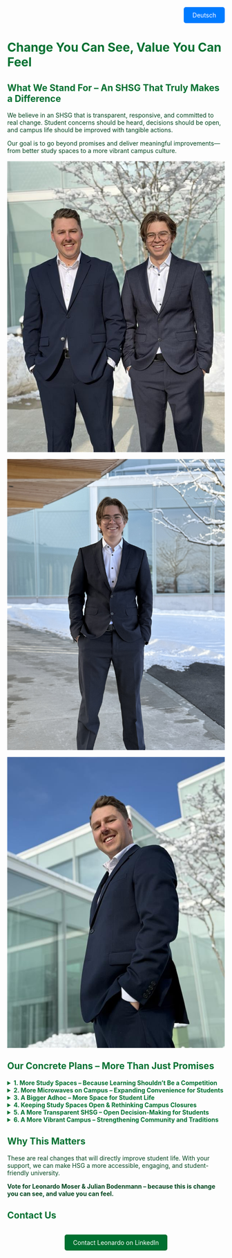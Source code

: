 <!-- Language Switcher Button -->
<div style="text-align: right; margin-bottom: 1rem;">
  <a href="/de/" style="display: inline-block; padding: 10px 20px; background-color: #007bff; color: #fff; text-decoration: none; border-radius: 5px;">
    Deutsch
  </a>
</div>

<!-- Inline CSS styles -->
<style>
  /* Headings and dropdown summaries in green */
  h1, h2, h3, h4, h5, h6, summary {
    color: #007030;
  }
  /* Paragraphs and list items in dark green */
  p, li {
    color: #01451e;
  }
  /* Add spacing between list items for better visual separation */
  li {
    margin-bottom: 10px;
  }
  /* Ensure images are responsive */
  img {
    max-width: 100%;
    height: auto;
    display: block;
    margin: 1rem auto;
  }
  /* Dropdown pointer cursor */
  summary {
    cursor: pointer;
  }
</style>

<h1>Change You Can See, Value You Can Feel</h1>

<h2>What We Stand For – An SHSG That Truly Makes a Difference</h2>

<p>
  We believe in an SHSG that is transparent, responsive, and committed to real change. Student concerns should be heard, decisions should be open, and campus life should be improved with tangible actions.
</p>

<p>
  Our goal is to go beyond promises and deliver meaningful improvements—from better study spaces to a more vibrant campus culture.
</p>

<!-- Insert your images below -->
<img src="images/Image1.jpeg" alt="Campaign Image 1">
<img src="images/Image2.jpeg" alt="Campaign Image 2">
<img src="images/Image3.jpeg" alt="Campaign Image 3">

<h2>Our Concrete Plans – More Than Just Promises</h2>

<details>
  <summary><strong>1. More Study Spaces – Because Learning Shouldn’t Be a Competition</strong></summary>
  <p>
    With 10,000 students but only 5,000 study spaces, finding a place to study is a daily struggle.
  </p>
  <p>We will:</p>
  <ul>
    <li>✅ Expand study space capacity by optimizing existing areas and creating new ones.</li>
    <li>✅ Collaborate with the university to repurpose underused spaces.</li>
  </ul>
</details>

<details>
  <summary><strong>2. More Microwaves on Campus – Expanding Convenience for Students</strong></summary>
  <p>
    Current microwaves don’t meet demand, leading to long wait times.
  </p>
  <p>We will:</p>
  <ul>
    <li>✅ Add microwaves at key locations, especially at Mensa A.</li>
    <li>✅ Ensure better distribution across campus for easier access.</li>
  </ul>
</details>

<details>
  <summary><strong>3. A Bigger Adhoc – More Space for Student Life</strong></summary>
  <p>
    Adhoc is a key part of student culture, but its size limits participation.
  </p>
  <p>We will:</p>
  <ul>
    <li>✅ Expand Adhoc to accommodate more students.</li>
    <li>✅ Enhance event accessibility so no one is left out.</li>
    <li>✅ Strengthen campus culture with more space for engagement.</li>
  </ul>
</details>

<details>
  <summary><strong>4. Keeping Study Spaces Open & Rethinking Campus Closures</strong></summary>
  <p>
    This year, students lost access to study spaces for two weeks during exam season.
  </p>
  <p>We will:</p>
  <ul>
    <li>✅ Ensure co-working spaces remain open during study phases.</li>
    <li>✅ Advocate for broader university access during critical periods.</li>
    <li>✅ Discuss with the administration to prevent full campus closure over Christmas.</li>
  </ul>
</details>

<details>
  <summary><strong>5. A More Transparent SHSG – Open Decision-Making for Students</strong></summary>
  <p>
    SHSG represents all students, but too often, key decisions happen behind closed doors without enough student input.
  </p>
  <p>We will:</p>
  <ul>
    <li>✅ Push for open and accessible SHSG meetings, where students can directly engage with leadership.</li>
    <li>✅ Provide clear updates on major decisions through easy-to-access summaries and Q&A sessions.</li>
    <li>✅ Ensure more student participation in key decision-making processes, so everyone has a say in shaping their university experience.</li>
  </ul>
</details>

<details>
  <summary><strong>6. A More Vibrant Campus – Strengthening Community and Traditions</strong></summary>
  <p>
    University life is more than academics.
  </p>
  <p>We will:</p>
  <ul>
    <li>✅ Create more interactive student spaces.</li>
    <li>✅ Organize more networking & cultural events.</li>
    <li>✅ Continue the Christmas event at the Square, making it an annual tradition that brings students together and fosters a stronger sense of community.</li>
  </ul>
</details>

<h2>Why This Matters</h2>

<p>
  These are real changes that will directly improve student life. With your support, we can make HSG a more accessible, engaging, and student-friendly university.
</p>

<p>
  <strong>Vote for Leonardo Moser &amp; Julian Bodenmann – because this is change you can see, and value you can feel.</strong>
</p>

<h2>Contact Us</h2>

<div style="text-align: center; margin-top: 2rem;">
  <a href="https://www.linkedin.com/in/leonardo-moser-835755209/" target="_blank" style="display: inline-block; padding: 10px 20px; background-color: #007030; color: #fff; text-decoration: none; border-radius: 5px;">
    Contact Leonardo on LinkedIn
  </a>
</div>
